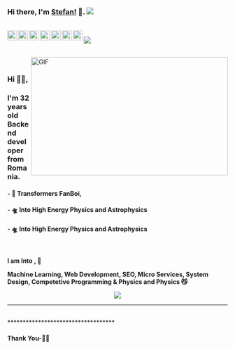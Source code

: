 

### Hi there, I'm [Stefan!](https://lzomedia.com) 👋.  ![](https://pronoun.cyou/x/y?subject=He&object=Him&height=20)


<br/>
<a href="https://twitter.com/L70Media">
  <img align="left" alt="Lzo Media Twitter" width="22px" src="https://cdn.jsdelivr.net/npm/simple-icons@v3/icons/twitter.svg" />
</a>
<a href="https://www.linkedin.com/in/hemant-j-85518a195/">
  <img align="left" alt="Linkedin" width="22px" src="https://cdn.jsdelivr.net/npm/simple-icons@v3/icons/linkedin.svg" />
</a>
<a href="https://t.me/ihemantjoshi">
  <img align="left" alt="Telegram" width="22px" src="https://cdn.jsdelivr.net/npm/simple-icons@v3/icons/telegram.svg" />
</a>
<a href="https://www.instagram.com/hemant.gz/">
  <img align="left" alt="Instagram" width="22px" src="https://cdn.jsdelivr.net/npm/simple-icons@v3/icons/instagram.svg" />
</a>
<a href="https://www.reddit.com/user//">
  <img align="left" alt=" Reddit" width="22px" src="https://cdn.jsdelivr.net/npm/simple-icons@v3/icons/reddit.svg" />
</a>
<a href="https://leetcode.com//">
  <img align="left" alt="Leetcode" width="22px" src="https://cdn.jsdelivr.net/npm/simple-icons@v3/icons/leetcode.svg" />
</a>
<a href="https://www.codechef.com/users/hemant_x">
  <img align="left" alt=" Codechef" width="22px" src="https://cdn.jsdelivr.net/npm/simple-icons@v3/icons/codechef.svg" />
</a>

![](https://visitor-badge.glitch.me/badge?page_id=lzomedia.lzomedia)

<br />

<img align="right" height="270px" width="450px" alt="GIF" src="https://camo.githubusercontent.com/8375a8c0958c72472d243f3781e13cfb9685ced4/68747470733a2f2f6d656469612e67697068792e636f6d2f6d656469612f7061564437754c38757a3675732f67697068792e676966" />
<br />

### Hi 🙋‍♂️,
### I'm 32 years old Backend developer from Romania.


#### - 🔭 Transformers FanBoi, 

#### - 🛸 Into High Energy Physics and Astrophysics

#### - 🛸 Into High Energy Physics and Astrophysics


<br />


**I am Into , 🙏**

**Machine Learning, Web Development, SEO, Micro Services, System Design, Competetive Programming & Physics and Physics 😼**
<br />


<p align="center" >
  <a href="https://github.com/lzomedia/lzomedia"> 
	<img  src="https://github-readme-stats.vercel.app/api?username=lzomedia&&show_icons=true&theme=radical"/>
  </a>
</p>

*************
<br />
***********************************

#### Thank You-🙏🏼




